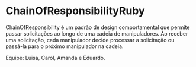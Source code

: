 # ChainOfResponsibilityRuby

ChainOfResponsibility é um padrão de design comportamental que permite passar solicitações ao longo de uma cadeia de manipuladores. Ao receber uma solicitação, cada manipulador decide processar a solicitação ou passá-la para o próximo manipulador na cadeia. 

Equipe: Luisa, Carol, Amanda e Eduardo.
